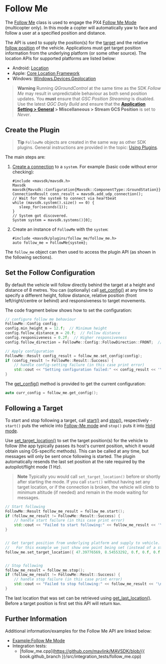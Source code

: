# Follow Me

The [Follow Me](../api_reference/classmavsdk_1_1_follow_me.md) class is used to engage the PX4 [Follow Me Mode](https://docs.px4.io/master/en/flight_modes/follow_me.html) (multicopter only).
In this mode a copter will automatically yaw to face and follow a user at a specified position and distance.

The API is used to supply the position(s) for the [target](../api_reference/structmavsdk_1_1_follow_me_1_1_target_location.md) and the relative [follow position](../api_reference/structmavsdk_1_1_follow_me_1_1_config.md) of the vehicle.
Applications must get target position information from the underlying platform (or some other source). The location APIs for supported platforms are listed below:
- Android: [Location](https://developer.android.com/reference/android/location/Location.html)
- Apple: [Core Location Framework](https://developer.apple.com/documentation/corelocation)
- Windows: [Windows.Devices.Geolocation](https://docs.microsoft.com/en-us/uwp/api/Windows.Devices.Geolocation)

> **Warning** Running *QGroundControl* at the same time as the SDK *Follow Me* may result in unpredictable behaviour as both send position updates.
> You **must** ensure that *GSC Position Streaming* is disabled.
> Use the latest *QGC Daily Build* and ensure that the **[Application Setting > General](https://docs.qgroundcontrol.com/en/SettingsView/General.html) > Miscellaneous > Stream GCS Position** is set to *Never*.

## Create the Plugin

> **Tip** `FollowMe` objects are created in the same way as other SDK plugins.
  General instructions are provided in the topic: [Using Plugins](../guide/using_plugins.md).

The main steps are:

1. [Create a connection](../guide/connections.md) to a `system`.
   For example (basic code without error checking):
   ```
   #include <mavsdk/mavsdk.h>
   Mavsdk mavsdk{Mavsdk::Configuration{Mavsdk::ComponentType::GroundStation}};
   ConnectionResult conn_result = mavsdk.add_udp_connection();
   // Wait for the system to connect via heartbeat
   while (mavsdk.system().size() == 0) {
      sleep_for(seconds(1));
   }
   // System got discovered.
   System system = mavsdk.systems()[0];
   ```
1. Create an instance of `FollowMe` with the `system`:
   ```
   #include <mavsdk/plugins/follow_me/follow_me.h>
   auto follow_me = FollowMe{system};
   ```

The `follow_me` object can then used to access the plugin API (as shown in the following sections).

## Set the Follow Configuration

By default the vehicle will follow directly behind the target at a height and distance of 8 metres.
You can (optionally) call [set_config()](../api_reference/classmavsdk_1_1_follow_me.md#classmavsdk_1_1_follow_me_1aa76aab9a21bc3ae475bee6a55c0e4d30) at any time to specify a different height, follow distance, relative position (front left/right/centre or behind) and responsiveness to target movements.

The code fragment below shows how to set the configuration:
```cpp
// configure follow me behaviour
FollowMe::Config config;
config.min_height_m = 12.f;  // Minimum height
config.follow_distance_m = 20.f;  // Follow distance
config.responsiveness = 0.2f;  // Higher responsiveness
config.follow_direction = FollowMe::Config::FollowDirection::FRONT;  //Follow from front-centre

// Apply configuration
FollowMe::Result config_result = follow_me.set_config(config);
if (config_result != FollowMe::Result::Success) {
    // handle config-setting failure (in this case print error)
    std::cout << "Setting configuration failed:" << config_result << '\n';
}
```

The [get_config()](../api_reference/classmavsdk_1_1_follow_me.md#classmavsdk_1_1_follow_me_1aca2e599cd6fb889b9f80dc7a9da57ee9) method is provided to get the current configuration:
```cpp
auto curr_config = follow_me.get_config();
```

## Following a Target

To start and stop following a target, call [start()](../api_reference/classmavsdk_1_1_follow_me.md#classmavsdk_1_1_follow_me_1a4b6ae3ec1ff07d8b3a79038e04992003) and [stop()](../api_reference/classmavsdk_1_1_follow_me.md#classmavsdk_1_1_follow_me_1a202a7b9edf56d9b883c974a09c14ba7d), respectively - `start()` puts the vehicle into [Follow-Me mode](https://docs.px4.io/master/en/flight_modes/follow_me.html) and `stop()` puts it into [Hold mode](https://docs.px4.io/master/en/flight_modes/hold.html).

Use [set_target_location()](../api_reference/classmavsdk_1_1_follow_me.md#classmavsdk_1_1_follow_me_1a1a99e282472235f726bfde430873ffd5) to set the target position(s) for the vehicle to follow (the app typically passes its host's current position, which it would obtain using OS-specific methods).
This can be called at any time, but messages will only be sent once following is started.
The plugin automatically resends the last set position at the rate required by the autopilot/flight mode (1 Hz).

> **Note** Typically you would call `set_target_location()` before or shortly after starting the mode. If you call `start()` without having set any target location, or if the connection is broken, the vehicle will climb to minimum altitude (if needed) and remain in the mode waiting for messages.

```cpp
// Start following
FollowMe::Result follow_me_result = follow_me.start();
if (follow_me_result != FollowMe::Result::Success) {
    // handle start failure (in this case print error)
    std::cout << "Failed to start following:" << follow_me_result << '\n';
}


// Get target position from underlying platform and supply to vehicle.
//   For this example we just show one point being set (instead of a stream).
follow_me.set_target_location({ 47.39776569, 8.54553292, 0.f, 0.f, 0.f, 0.f });


// Stop following
follow_me_result = follow_me.stop();
if (follow_me_result != FollowMe::Result::Success) {
    // handle stop failure (in this case print error)
    std::cout << "Failed to stop following:" << follow_me_result << '\n';
}
```

The last location that was set can be retrieved using [get_last_location()](../api_reference/classmavsdk_1_1_follow_me.md#classmavsdk_1_1_follow_me_1af2a1af346ee2fa7761b58b406e9e6e0c).
Before a target position is first set this API will return `Nan`.



## Further Information

Additional information/examples for the Follow Me API are linked below:

* [Example:Follow Me Mode](../examples/follow_me.md)
* Integration tests:
  * [follow_me.cpp](https://github.com/mavlink/MAVSDK/blob/{{ book.github_branch }}/src/integration_tests/follow_me.cpp)
